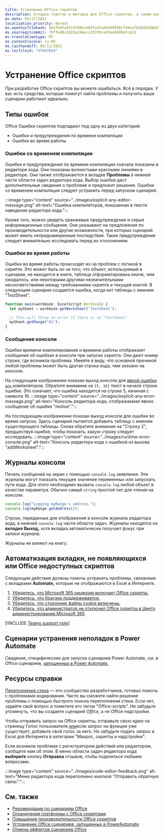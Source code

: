 ```yaml
---
title: Устранение Office скриптов
description: Отладка советов и методов для Office скриптов, а также ресурсов справки.
ms.date: 05/17/2021
localization_priority: Normal
ms.openlocfilehash: 4e5fbdfa9314f98ec68dfa35a8b599598cfd4eafb18d428b6431850a562caba0
ms.sourcegitcommit: 75f7ed8c2d23a104acc293f8ce29ea580b4fcdc5
ms.translationtype: MT
ms.contentlocale: ru-RU
ms.lasthandoff: 08/11/2021
ms.locfileid: "57847624"
---
```

# <a name="troubleshoot-office-scripts"></a>Устранение Office скриптов

При разработке Office скриптов вы можете ошибаться. Всё в порядке. У вас есть средства, которые помогут найти проблемы и получить ваши сценарии работают идеально.

## <a name="types-of-errors"></a>Типы ошибок

Office Ошибки скриптов подпадают под одну из двух категорий:

* Ошибки и предупреждения по времени компиляции
* Ошибки во время работы

### <a name="compile-time-errors"></a>Ошибки со временем компиляции

Ошибки и предупреждения по времени компиляции сначала показаны в редакторе кода. Они показаны волнистыми красными линиями в редакторе. Они также отображаются в вкладке **Проблемы** в нижней части области задач редактора кода. Выбор ошибки даст дополнительные сведения о проблеме и предложит решения. Ошибки со временем компиляции следует устранить перед запуском сценария.

:::image type="content" source="../images/explicit-any-editor-message.png" alt-text="Ошибка компиляторов, показанная в тексте наведении редактора кода.":::

Кроме того, можно увидеть оранжевые предупреждения и серые информационные сообщения. Они указывают на предложения по производительности или другие возможности, при которых сценарий может иметь непреднамеренные последствия. Такие предупреждения следует внимательно исследовать перед их отклонением.

### <a name="runtime-errors"></a>Ошибки во время работы

Ошибки во время работы происходят из-за проблем с логикой в скрипте. Это может быть из-за того, что объект, используемый в сценарии, не находится в книге, таблица отформатирована иначе, чем ожидалось, или некоторыми другими незначительными несоответствиями между требованиями скрипта и текущей книгой. В следующем сценарии создается ошибка, когда нет таблицы с именем "TestSheet".

```TypeScript
function main(workbook: ExcelScript.Workbook) {
  let mySheet = workbook.getWorksheet('TestSheet');

  // This will throw an error if there is no "TestSheet".
  mySheet.getRange("A1");
}
```

### <a name="console-messages"></a>Сообщения консоли

Ошибки времени компилирования и времени работы отображают сообщения об ошибках в консоли при запуске скрипта. Они дают номер строки, где возникла проблема. Имейте в виду, что основной причиной любой проблемы может быть другая строка кода, чем указано на консоли.

На следующем изображении показан выход консоли для [явной ошибки `any` ](../develop/typescript-restrictions.md) компиляторов. Обратите внимание на `[5, 16]` текст в начале строки ошибки. Это означает, что ошибка находится на строке 5, начиная с символа 16.
:::image type="content" source="../images/explicit-any-error-message.png" alt-text="Консоль редактора кода, отображаемая явное сообщение об ошибке &quot;любое&quot;.":::

На последующем изображении показан выход консоли для ошибки во время запуска. Здесь сценарий пытается добавить таблицу с именем существующего таблицы. Снова обратите внимание на "Строку 2", предшествуя ошибке, чтобы показать, какую строку следует исследовать.
:::image type="content" source="../images/runtime-error-console.png" alt-text="Консоль редактора кода с ошибкой из вызова &quot;addWorksheet&quot;.":::

## <a name="console-logs"></a>Журналы консоли

Печать сообщений на экран с помощью `console.log` заявления. Эти журналы могут показать текущее значение переменных или запускать пути кода. Для этого необходимо вызвать `console.log` любой объект в качестве параметра. Обычно самый `string` простой тип для чтения на консоли.

```TypeScript
console.log("Logging myRange's address.");
console.log(myRange.getAddress());
```

Строки, переданные для отображения в консоли журнала редактора кода, в нижней `console.log` части области задач. Журналы находятся на **вкладке Выход,** хотя вкладка автоматически получает фокус при записи журнала.

Журналы не влияют на книгу.

## <a name="automate-tab-not-appearing-or-office-scripts-unavailable"></a>Автоматизация вкладки, не появляющихся или Office недоступных скриптов

Следующие действия должны помочь устранить проблемы, связанные с вкладками **Automate,** которые не отображаются в Excel в Интернете.

1. [Убедитесь, что Microsoft 365 лицензия включает Office скрипты.](../overview/excel.md#requirements)
1. [Убедитесь, что браузер поддерживается.](platform-limits.md#browser-support)
1. [Убедитесь, что сторонние файлы cookie включены.](platform-limits.md#third-party-cookies)
1. [Убедитесь, что администратор не отключил Office скрипты в Центр администрирования Microsoft 365](/microsoft-365/admin/manage/manage-office-scripts-settings).

[!INCLUDE [Teams support note](../includes/teams-support-note.md)]

## <a name="troubleshoot-scripts-in-power-automate"></a>Сценарии устранения неполадок в Power Automate

Сведения, специфические для запуска сценариев Power Automate, см. в Office сценариев, [запущенных в Power Automate.](power-automate-troubleshooting.md)

## <a name="help-resources"></a>Ресурсы справки

[Переполнение стека](https://stackoverflow.com/questions/tagged/office-scripts) — это сообщество разработчиков, готовых помочь с проблемами кодирования. Часто вы сможете найти решение проблемы с помощью быстрого поиска переполнения стека. Если нет, задайте свой вопрос и пометите его тегом "Office-scripts". Не забудьте упомянуть, что вы создаете сценарий *Office,* а не Office *надстройки.*

Чтобы отправить запрос на Office скрипты, отправьте свою идею на страницу Голос пользователя [или](https://excel.uservoice.com/forums/274580-excel-for-the-web?category_id=143439)если запрос на функции уже существует, добавьте свой голос за него. Не забудьте подать запрос в Excel для Интернета в категории "Макрос, скрипты и надстройки".

Если возникла проблема с регистратором действий или редактором, сообщите нам об этом. В меню области задач редактора кода **выберите** кнопку **Отправка** отзывов, чтобы поделиться любыми вопросами.

:::image type="content" source="../images/code-editor-feedback.png" alt-text="Меню редактора кода переполнено кнопкой &quot;Отправить обратную связь&quot;.":::

## <a name="see-also"></a>См. также

- [Рекомендации по сценариям Office](../develop/best-practices.md)
- [Ограничения платформы с Office скриптами](platform-limits.md)
- [Повышение производительности Office скриптов](../develop/web-client-performance.md)
- [Устранение Office сценариев, запущенных в PowerAutomate](power-automate-troubleshooting.md)
- [Отмена эффектов сценариев Office](undo.md)
